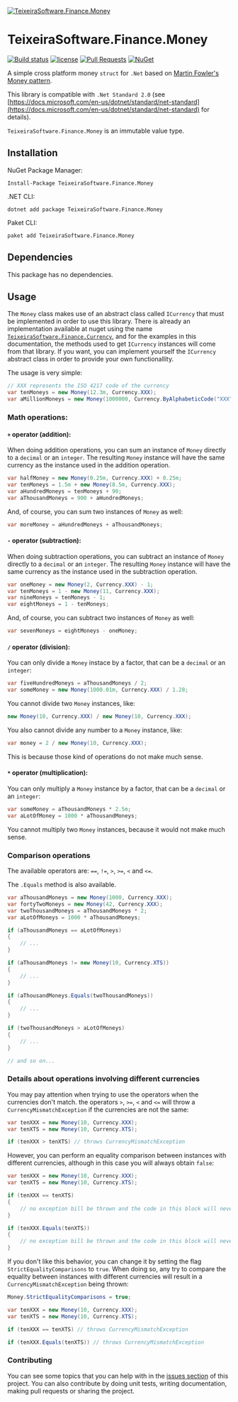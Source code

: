 [![TeixeiraSoftware.Finance.Money](https://github.com/TeixeiraSoftware/assets/raw/master/logo_small.png)](https://TeixeiraSoftware.github.io/TeixeiraSoftware.Finance.Money/)

# TeixeiraSoftware.Finance.Money
[![Build status](https://ci.appveyor.com/api/projects/status/oiuheni8ga39sd9f?svg=true)](https://ci.appveyor.com/project/TeixeiraSoftware/teixeirasoftware-finance-money)
[![license](https://img.shields.io/github/license/mashape/apistatus.svg)](https://github.com/TeixeiraSoftware/TeixeiraSoftware.Finance.Money/blob/master/LICENSE)
[![Pull Requests](https://img.shields.io/badge/Pull%20Requests-Welcome-brightgreen.svg)](https://github.com/TeixeiraSoftware/TeixeiraSoftware.Finance.Money/blob/master/CONTRIBUTING.md)
[![NuGet](https://img.shields.io/nuget/dt/currency.svg)](https://www.nuget.org/packages/TeixeiraSoftware.Finance.Money/)

A simple cross platform money `struct` for `.Net` based on [Martin Fowler's Money pattern](https://martinfowler.com/eaaCatalog/money.html).

This library is compatible with `.Net Standard 2.0` (see [https://docs.microsoft.com/en-us/dotnet/standard/net-standard](https://docs.microsoft.com/en-us/dotnet/standard/net-standard) for details).

`TeixeiraSoftware.Finance.Money` is an immutable value type.

## Installation
NuGet Package Manager:
```
Install-Package TeixeiraSoftware.Finance.Money
```

.NET CLI:
```
dotnet add package TeixeiraSoftware.Finance.Money
```

Paket CLI:
```
paket add TeixeiraSoftware.Finance.Money
```

## Dependencies
This package has no dependencies.

## Usage
The `Money` class makes use of an abstract class called `ICurrency` that must be implemented in order to use this library.
There is already an implementation available at nuget using the name [`TeixeiraSoftware.Finance.Currency`](https://www.nuget.org/packages/TeixeiraSoftware.Finance.Currency/), and for the examples in this documentation, the methods used to get `ICurrency` instances will come from that library. If you want, you can implement yourself the `ICurrency` abstract class in order to provide your own functionallity.

The usage is very simple:
``` c#
// XXX represents the ISO 4217 code of the currency
var tenMoneys = new Money(12.3m, Currency.XXX);
var aMillionMoneys = new Money(1000000, Currency.ByAlphabeticCode("XXX"));
```

### Math operations:
#### `+` operator (addition):
When doing addition operations, you can sum an instance of `Money` directly to a `decimal` or an `integer`.
The resulting `Money` instance will have the same currency as the instance used in the addition operation.
``` c#
var halfMoney = new Money(0.25m, Currency.XXX) + 0.25m;
var tenMoneys = 1.5m + new Money(8.5m, Currency.XXX);
var aHundredMoneys = tenMoneys + 90;
var aThousandMoneys = 900 + aHundredMoneys;
```

And, of course, you can sum two instances of `Money` as well:
``` c#
var moreMoney = aHundredMoneys + aThousandMoneys;
```

#### `-` operator (subtraction):
When doing subtraction operations, you can subtract an instance of `Money` directly to a `decimal` or an `integer`.
The resulting `Money` instance will have the same currency as the instance used in the subtraction operation.
``` c#
var oneMoney = new Money(2, Currency.XXX) - 1;
var tenMoneys = 1 - new Money(11, Currency.XXX);
var nineMoneys = tenMoneys - 1;
var eightMoneys = 1 - tenMoneys;
```

And, of course, you can subtract two instances of `Money` as well:
``` c#
var sevenMoneys = eightMoneys - oneMoney;
```

#### `/` operator (division):
You can only divide a `Money` instace by a factor, that can be a `decimal` or an `integer`:
``` c#
var fiveHundredMoneys = aThousandMoneys / 2;
var someMoney = new Money(1000.01m, Currency.XXX) / 1.28;
```

You cannot divide two `Money` instances, like:
``` c#
new Money(10, Currency.XXX) / new Money(10, Currency.XXX);
```

You also cannot divide any number to a `Money` instance, like:
``` c#
var money = 2 / new Money(10, Currency.XXX);
```

This is because those kind of operations do not make much sense.

#### `*` operator (multiplication):
You can only multiply a `Money` instance by a factor, that can be a `decimal` or an `integer`:
``` c#
var someMoney = aThousandMoneys * 2.5m;
var aLotOfMoney = 1000 * aThousandMoneys;
```

You cannot multiply two `Money` instances, because it would not make much sense.

### Comparison operations
The available operators are: `==`, `!=`, `>`, `>=`, `<` and `<=`.

The `.Equals` method is also available.
``` c#
var aThousandMoneys = new Money(1000, Currency.XXX);
var fortyTwoMoneys = new Money(42, Currency.XXX);
var twoThousandMoneys = aThousandMoneys * 2;
var aLotOfMoneys = 1000 * aThousandMoneys;

if (aThousandMoneys == aLotOfMoneys)
{
    // ...
}

if (aThousandMoneys != new Money(10, Currency.XTS))
{
    // ...
}

if (aThousandMoneys.Equals(twoThousandMoneys))
{
    // ...
}

if (twoThousandMoneys > aLotOfMoneys)
{
    // ...
}

// and so on...
```

### Details about operations involving different currencies
You may pay attention when trying to use the operators when the currencies don't match.
the operators `>`, `>=`, `<` and `<=` will throw a `CurrencyMismatchException` if the currencies are not the same:
``` c#
var tenXXX = new Money(10, Currency.XXX);
var tenXTS = new Money(10, Currency.XTS);

if (tenXXX > tenXTS) // throws CurrencyMismatchException
```

However, you can perform an equality comparison between instances with different currencies, although in this case you will always obtain `false`:
``` c#
var tenXXX = new Money(10, Currency.XXX);
var tenXTS = new Money(10, Currency.XTS);

if (tenXXX == tenXTS)
{
    // no exception bill be thrown and the code in this block will never be executed
}

if (tenXXX.Equals(tenXTS))
{
    // no exception bill be thrown and the code in this block will never be executed
}
```

If you don't like this behavior, you can change it by setting the flag `StrictEqualityComparisons` to `true`.
When doing so, any try to compare the equality between instances with different currencies will result in a `CurrencyMismatchException` being thrown:
``` c#
Money.StrictEqualityComparisons = true;

var tenXXX = new Money(10, Currency.XXX);
var tenXTS = new Money(10, Currency.XTS);

if (tenXXX == tenXTS) // throws CurrencyMismatchException

if (tenXXX.Equals(tenXTS)) // throws CurrencyMismatchException
```

### Contributing
You can see some topics that you can help with in the [issues section](https://github.com/TeixeiraSoftware/TeixeiraSoftware.Finance.Money/issues) of this project.
You can also contribute by doing unit tests, writing documentation, making pull requests or sharing the project.

